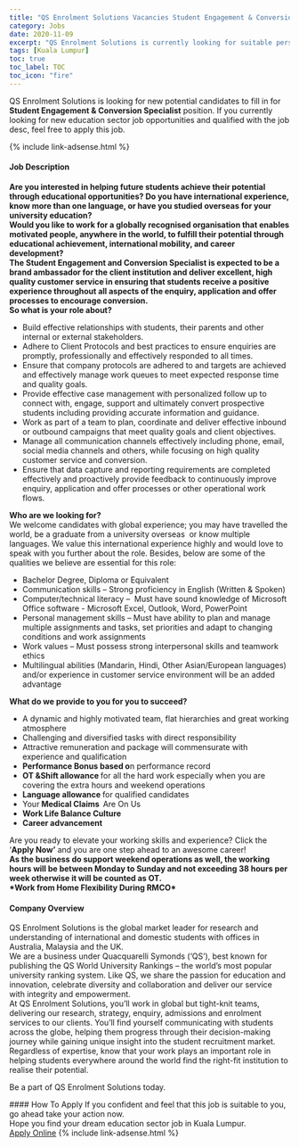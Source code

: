 ```yaml
---
title: "QS Enrolment Solutions Vacancies Student Engagement & Conversion Specialist" 
category: Jobs 
date: 2020-11-09 
excerpt: "QS Enrolment Solutions is currently looking for suitable person to fill in the Student Engagement & Conversion Specialist which positioned at Kuala Lumpur" 
tags: [Kuala Lumpur] 
toc: true 
toc_label: TOC 
toc_icon: "fire" 
--- 
```


<p>QS Enrolment Solutions is looking for new potential candidates to fill in for <b>Student Engagement & Conversion Specialist</b> position. If you currently looking for new education sector job opportunities and qualified with the job desc, feel free to apply this job.
</p>{% include link-adsense.html %} 
 <div><div><div><h4>Job Description</h4></div></div><div><div><span><div><div><strong>Are you interested in helping future students achieve their potential through educational opportunities? Do you have international experience, know more than one language, or have you studied overseas for your university education?</strong></div><div><strong>Would you like to work for a globally recognised organisation that enables motivated people, anywhere in the world, to fulfill their potential through educational achievement, international mobility, and career development?</strong></div><div><strong>The Student Engagement and Conversion Specialist is expected to be a brand ambassador for the client institution and deliver excellent, high quality customer service in ensuring that students receive a positive experience throughout all aspects of the enquiry, application and offer processes to encourage conversion.</strong></div><div><strong>So what is your role about?</strong></div><ul><li>Build effective relationships with students, their parents and other internal or external stakeholders.</li><li>Adhere to Client Protocols and best practices to ensure enquiries are promptly, professionally and effectively responded to all times.</li><li>Ensure that company protocols are adhered to and targets are achieved and effectively manage work queues to meet expected response time and quality goals.</li><li>Provide effective case management with personalized follow up to connect with, engage, support and ultimately convert prospective students including providing accurate information and guidance.</li><li>Work as part of a team to plan, coordinate and deliver effective inbound or outbound campaigns that meet quality goals and client objectives.</li><li>Manage all communication channels effectively including phone, email, social media channels and others, while focusing on high quality customer service and conversion.</li><li>Ensure that data capture and reporting requirements are completed effectively and proactively provide feedback to continuously improve enquiry, application and offer processes or other operational work flows.</li></ul><div><strong>Who are we looking for?</strong></div><div>We welcome candidates with global experience; you may have travelled the world, be a graduate from a university overseas&#160; or know multiple languages. We value this international experience highly and would love to speak with you further about the role. Besides, below are some of the qualities we believe are essential for this role:</div><ul><li>Bachelor Degree, Diploma or Equivalent</li><li>Communication skills &#8211; Strong proficiency in English (Written &amp; Spoken)</li><li>Computer/technical literacy &#8211;&#160; Must have sound knowledge of Microsoft Office software - Microsoft Excel, Outlook, Word, PowerPoint</li><li>Personal management skills &#8211; Must have ability to plan and manage multiple assignments and tasks, set priorities and adapt to changing conditions and work assignments</li><li>Work values &#8211; Must possess strong interpersonal skills and teamwork ethics</li><li>Multilingual abilities (Mandarin, Hindi, Other Asian/European languages) and/or experience in customer service environment will be an added advantage</li></ul><div><strong>What do we provide to you for you to succeed?</strong></div><ul><li>A dynamic and highly motivated team, flat hierarchies and great working atmosphere</li><li>Challenging and diversified tasks with direct responsibility</li><li>Attractive remuneration and package will commensurate with experience and qualification</li><li><strong>Performance Bonus based o</strong>n performance record</li><li><strong>OT &amp;Shift allowance </strong>for all the hard work especially when you are covering the extra hours and weekend operations</li><li><strong>Language allowance </strong>for qualified candidates</li><li>Your<strong>&#160;Medical Claims &#160;</strong>Are On Us</li><li><strong>Work Life Balance Culture</strong></li><li><strong>Career advancement</strong></li></ul><div>Are you ready to elevate your working skills and experience? Click the &#8216;<strong>Apply Now&#8217;</strong>&#160;and you are one step ahead to an awesome career!</div><div><strong>As the business do support weekend operations as well, the working hours will be between Monday to Sunday and not exceeding 38 hours per week otherwise it will be counted as OT.</strong></div><div><strong>*Work from Home Flexibility During RMCO*</strong></div></div></span></div></div></div> 
<div><div><div><h4>Company Overview</h4></div></div><div><div><span><div><div>
<div>
<div>
<div>QS Enrolment Solutions is the global market leader for research and understanding of international and domestic students with offices in Australia, Malaysia and the UK.</div>
<div>We are a business under Quacquarelli Symonds (&#8216;QS&#8217;), best known for publishing the QS World University Rankings &#8211; the world&#8217;s most popular university ranking system. Like QS, we share the passion for education and innovation, celebrate diversity and collaboration and deliver our service with integrity and empowerment.</div>
<div>At QS Enrolment Solutions, you&#8217;ll work in global but tight-knit teams, delivering our research, strategy, enquiry, admissions and enrolment services to our clients. You&#8217;ll find yourself communicating with students across the globe, helping them progress through their decision-making journey while gaining unique insight into the student recruitment market.</div>
<div>Regardless of expertise, know that your work plays an important role in helping students everywhere around the world find the right-fit institution to realise their potential.</div>


Be a part of QS Enrolment Solutions today.</div>
</div>
</div></div></span></div></div></div> 
#### How To Apply 
If you confident and feel that this job is suitable to you, go ahead take your action now. <br/> 
Hope you find your dream education sector job in Kuala Lumpur. <br/> 
<a href="https://www.jobstreet.com.my/en/job/student-engagement-conversion-specialist-4420515?jobId=jobstreet-my-job-4420515&sectionRank=1&token=0~6ffc1593-e57c-4ea3-9cd4-7b242577603c&fr=SRP%20View%20In%20New%20Ta" class="btn btn--info" target="_blank" rel="nofollow noopenner">Apply Online</a> 
{% include link-adsense.html %} 